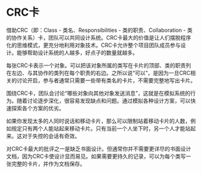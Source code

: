 # CRC卡

借助CRC（即：Class - 类名、Responsibilities - 类的职责、Collaboration - 类的协作关系）卡，团队可以共同设计系统。CRC卡最大的价值是让人们摆脱程序化的思维模式，更充分地利用对象技术。CRC卡允许整个项目团队成员参与设计。能够帮助设计系统的人越多，好点子的数量就越多。

每张CRC卡表示一个对象。可以把该对象所属的类写在卡片的顶部、类的职责列在左边、与其协作的类列在每个职责的右边。之所以说“可以”，是因为一旦CRC相关的讨论开启，参与者通常只需要一些带有类名的卡片，不需要完整地写出卡片。

围绕CRC卡，团队会讨论“哪些对象向其他对象发送消息”，这就是在模拟系统的行为。随着讨论逐步深化，很容易发现缺点和问题。通过模拟各种设计方案，可以快速探索各个方案的优劣。

如果你发现太多的人同时说话和移动卡片，那么可以限制站着移动卡片的人数，例如规定只有两个人能站起来移动卡片。只有当前一个人坐下时，另一个人才能站起来。这对于失控的会话有奇效。

对CRC卡最大的批评之一是缺乏书面设计。但通常你并不需要更详尽的书面设计文档，因为CRC卡使设计显而易见。如果需要更持久的记录，可以为每个类写一张完整的卡片，并作为文档保存。


<!-- # CRC Cards
Use Class, Responsibilities, and Collaboration (CRC) Cards to design the system as a team. The biggest value of CRC cards is to allow people to break away from the procedural mode of thought and more fully appreciate object technology. CRC Cards allow entire project teams to contribute to the design. The more people who can help design the system the greater the number of good ideas incorporated.

Individual CRC Cards are used to represent objects. The class of the object can be written at the top of the card, responsibilities listed down the left side, collaborating classes are listed to the right of each responsibility. We say "can be written" because once a CRC session is in full swing participants usually only need a few cards with the class name and virtually no cards written out in full. A short example is shown as part of the coffee maker problem.

A CRC session proceeds with someone simulating the system by talking about which objects send messages to other objects. By stepping through the process weaknesses and problems are easily uncovered. Design alternatives can be explored quickly by simulating the design being proposed.

If you find too many people speaking and moving cards at once then simply limit the number of people standing and moving cards to two. When one person sits down another may stand up. This works for sessions that get out of hand, which often happens as teams become rowdy when a tough problem is finally solved.

One of the biggest criticisms of CRC Cards is the lack of written design. This is usually not needed as CRC Cards make the design seem obvious. Should a more permanent record be required, one card for each class can be written out in full and retained as documentation. A design, once envisioned as if it were already built and running, stays with a person for some time.
-->